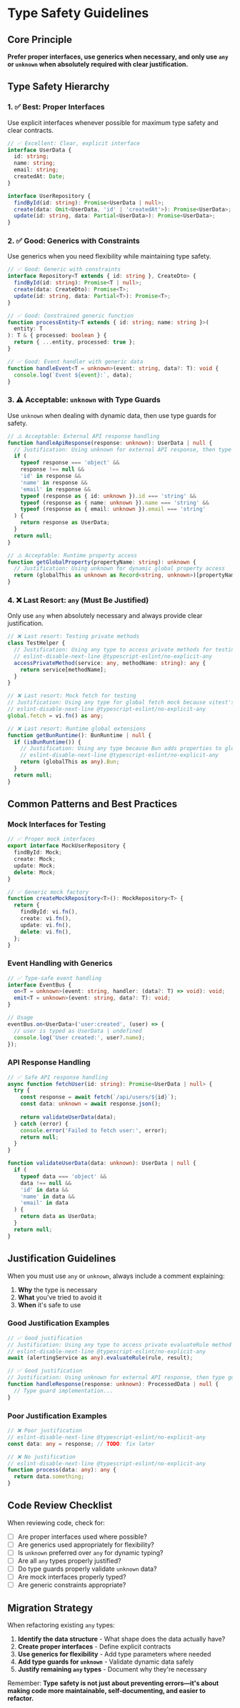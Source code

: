 # Type Safety Guidelines

## Core Principle

**Prefer proper interfaces, use generics when necessary, and only use `any` or `unknown` when absolutely required with clear justification.**

## Type Safety Hierarchy

### 1. ✅ **Best: Proper Interfaces**

Use explicit interfaces whenever possible for maximum type safety and clear contracts.

```typescript
// ✅ Excellent: Clear, explicit interface
interface UserData {
  id: string;
  name: string;
  email: string;
  createdAt: Date;
}

interface UserRepository {
  findById(id: string): Promise<UserData | null>;
  create(data: Omit<UserData, 'id' | 'createdAt'>): Promise<UserData>;
  update(id: string, data: Partial<UserData>): Promise<UserData>;
}
```

### 2. ✅ **Good: Generics with Constraints**

Use generics when you need flexibility while maintaining type safety.

```typescript
// ✅ Good: Generic with constraints
interface Repository<T extends { id: string }, CreateDto> {
  findById(id: string): Promise<T | null>;
  create(data: CreateDto): Promise<T>;
  update(id: string, data: Partial<T>): Promise<T>;
}

// ✅ Good: Constrained generic function
function processEntity<T extends { id: string; name: string }>(
  entity: T
): T & { processed: boolean } {
  return { ...entity, processed: true };
}

// ✅ Good: Event handler with generic data
function handleEvent<T = unknown>(event: string, data?: T): void {
  console.log(`Event ${event}:`, data);
}
```

### 3. ⚠️ **Acceptable: `unknown` with Type Guards**

Use `unknown` when dealing with dynamic data, then use type guards for safety.

```typescript
// ⚠️ Acceptable: External API response handling
function handleApiResponse(response: unknown): UserData | null {
  // Justification: Using unknown for external API response, then type guarding
  if (
    typeof response === 'object' &&
    response !== null &&
    'id' in response &&
    'name' in response &&
    'email' in response &&
    typeof (response as { id: unknown }).id === 'string' &&
    typeof (response as { name: unknown }).name === 'string' &&
    typeof (response as { email: unknown }).email === 'string'
  ) {
    return response as UserData;
  }
  return null;
}

// ⚠️ Acceptable: Runtime property access
function getGlobalProperty(propertyName: string): unknown {
  // Justification: Using unknown for dynamic global property access
  return (globalThis as unknown as Record<string, unknown>)[propertyName];
}
```

### 4. ❌ **Last Resort: `any` (Must Be Justified)**

Only use `any` when absolutely necessary and always provide clear justification.

```typescript
// ❌ Last resort: Testing private methods
class TestHelper {
  // Justification: Using any type to access private methods for testing purposes only
  // eslint-disable-next-line @typescript-eslint/no-explicit-any
  accessPrivateMethod(service: any, methodName: string): any {
    return service[methodName];
  }
}

// ❌ Last resort: Mock fetch for testing
// Justification: Using any type for global fetch mock because vitest's vi.fn() doesn't perfectly match fetch signature
// eslint-disable-next-line @typescript-eslint/no-explicit-any
global.fetch = vi.fn() as any;

// ❌ Last resort: Runtime global extensions
function getBunRuntime(): BunRuntime | null {
  if (isBunRuntime()) {
    // Justification: Using any type because Bun adds properties to globalThis that aren't in standard types
    // eslint-disable-next-line @typescript-eslint/no-explicit-any
    return (globalThis as any).Bun;
  }
  return null;
}
```

## Common Patterns and Best Practices

### Mock Interfaces for Testing

```typescript
// ✅ Proper mock interfaces
export interface MockUserRepository {
  findById: Mock;
  create: Mock;
  update: Mock;
  delete: Mock;
}

// ✅ Generic mock factory
function createMockRepository<T>(): MockRepository<T> {
  return {
    findById: vi.fn(),
    create: vi.fn(),
    update: vi.fn(),
    delete: vi.fn(),
  };
}
```

### Event Handling with Generics

```typescript
// ✅ Type-safe event handling
interface EventBus {
  on<T = unknown>(event: string, handler: (data?: T) => void): void;
  emit<T = unknown>(event: string, data?: T): void;
}

// Usage
eventBus.on<UserData>('user:created', (user) => {
  // user is typed as UserData | undefined
  console.log('User created:', user?.name);
});
```

### API Response Handling

```typescript
// ✅ Safe API response handling
async function fetchUser(id: string): Promise<UserData | null> {
  try {
    const response = await fetch(`/api/users/${id}`);
    const data: unknown = await response.json();
    
    return validateUserData(data);
  } catch (error) {
    console.error('Failed to fetch user:', error);
    return null;
  }
}

function validateUserData(data: unknown): UserData | null {
  if (
    typeof data === 'object' &&
    data !== null &&
    'id' in data &&
    'name' in data &&
    'email' in data
  ) {
    return data as UserData;
  }
  return null;
}
```

## Justification Guidelines

When you must use `any` or `unknown`, always include a comment explaining:

1. **Why** the type is necessary
2. **What** you've tried to avoid it
3. **When** it's safe to use

### Good Justification Examples

```typescript
// ✅ Good justification
// Justification: Using any type to access private evaluateRule method for testing
// eslint-disable-next-line @typescript-eslint/no-explicit-any
await (alertingService as any).evaluateRule(rule, result);

// ✅ Good justification
// Justification: Using unknown for external API response, then type guarding for safety
function handleResponse(response: unknown): ProcessedData | null {
  // Type guard implementation...
}
```

### Poor Justification Examples

```typescript
// ❌ Poor justification
// eslint-disable-next-line @typescript-eslint/no-explicit-any
const data: any = response; // TODO: fix later

// ❌ No justification
// eslint-disable-next-line @typescript-eslint/no-explicit-any
function process(data: any): any {
  return data.something;
}
```

## Code Review Checklist

When reviewing code, check for:

- [ ] Are proper interfaces used where possible?
- [ ] Are generics used appropriately for flexibility?
- [ ] Is `unknown` preferred over `any` for dynamic typing?
- [ ] Are all `any` types properly justified?
- [ ] Do type guards properly validate `unknown` data?
- [ ] Are mock interfaces properly typed?
- [ ] Are generic constraints appropriate?

## Migration Strategy

When refactoring existing `any` types:

1. **Identify the data structure** - What shape does the data actually have?
2. **Create proper interfaces** - Define explicit contracts
3. **Use generics for flexibility** - Add type parameters where needed
4. **Add type guards for `unknown`** - Validate dynamic data safely
5. **Justify remaining `any` types** - Document why they're necessary

Remember: **Type safety is not just about preventing errors—it's about making code more maintainable, self-documenting, and easier to refactor.**
